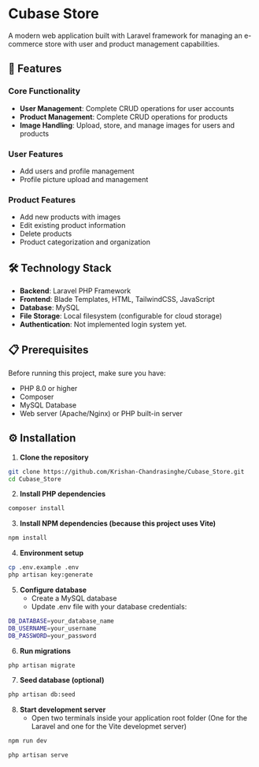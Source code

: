 # Cubase Store

A modern web application built with Laravel framework for managing an e-commerce store with user and product management capabilities.

## 🚀 Features

### Core Functionality
- **User Management**: Complete CRUD operations for user accounts
- **Product Management**: Complete CRUD operations for products
- **Image Handling**: Upload, store, and manage images for users and products

### User Features
- Add users and profile management
- Profile picture upload and management

### Product Features
- Add new products with images
- Edit existing product information
- Delete products
- Product categorization and organization

## 🛠️ Technology Stack

- **Backend**: Laravel PHP Framework
- **Frontend**: Blade Templates, HTML, TailwindCSS, JavaScript
- **Database**: MySQL
- **File Storage**: Local filesystem (configurable for cloud storage)
- **Authentication**: Not implemented login system yet.

## 📋 Prerequisites

Before running this project, make sure you have:

- PHP 8.0 or higher
- Composer
- MySQL Database
- Web server (Apache/Nginx) or PHP built-in server

## ⚙️ Installation

1. **Clone the repository**

```bash
git clone https://github.com/Krishan-Chandrasinghe/Cubase_Store.git
cd Cubase_Store
```

2. **Install PHP dependencies**

```bash
composer install
```

3. **Install NPM dependencies (because this project uses Vite)**

```bash
npm install
```

4. **Environment setup**

```bash
cp .env.example .env
php artisan key:generate
```

5. **Configure database**
   - Create a MySQL database
   - Update .env file with your database credentials:

```bash
DB_DATABASE=your_database_name
DB_USERNAME=your_username
DB_PASSWORD=your_password
```

6. **Run migrations**

```bash
php artisan migrate
```

7. **Seed database (optional)**

```bash
php artisan db:seed
```

8. **Start development server**
    - Open two terminals inside your application root folder (One for the Laravel and one for the Vite developmet server)

```bash
npm run dev
```

```bash
php artisan serve
```
